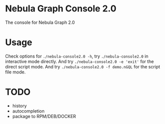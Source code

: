# Nebula Graph Console 2.0

The console for Nebula Graph 2.0

# Usage

Check options for `./nebula-console2.0 -h`, try `./nebula-console2.0` in interactive mode directly.
And try `./nebula-console2.0 -e 'exit'` for the direct script mode.
And try `./nebula-console2.0 -f demo.nGQL` for the script file mode.

# TODO

- history
- autocompletion
- package to RPM/DEB/DOCKER
